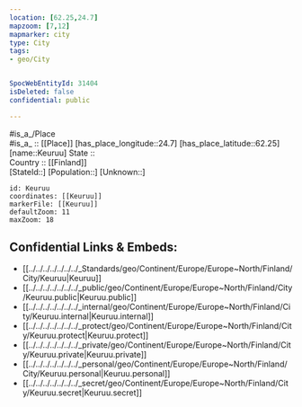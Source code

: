 ```yaml
---
location: [62.25,24.7] 
mapzoom: [7,12] 
mapmarker: city 
type: City
tags:
- geo/City


SpocWebEntityId: 31404
isDeleted: false
confidential: public

---
```

#is_a_/Place  
#is_a_ :: [[Place]] 
[has_place_longitude::24.7] 
[has_place_latitude::62.25] 
[name::Keuruu] 
State ::  
Country :: [[Finland]]  
[StateId::] 
[Population::] 
[Unknown::] 


```leaflet
id: Keuruu
coordinates: [[Keuruu]] 
markerFile: [[Keuruu]] 
defaultZoom: 11 
maxZoom: 18
```


## Confidential Links & Embeds: 
- [[../../../../../../../_Standards/geo/Continent/Europe/Europe~North/Finland/City/Keuruu|Keuruu]] 
- [[../../../../../../../_public/geo/Continent/Europe/Europe~North/Finland/City/Keuruu.public|Keuruu.public]] 
- [[../../../../../../../_internal/geo/Continent/Europe/Europe~North/Finland/City/Keuruu.internal|Keuruu.internal]] 
- [[../../../../../../../_protect/geo/Continent/Europe/Europe~North/Finland/City/Keuruu.protect|Keuruu.protect]] 
- [[../../../../../../../_private/geo/Continent/Europe/Europe~North/Finland/City/Keuruu.private|Keuruu.private]] 
- [[../../../../../../../_personal/geo/Continent/Europe/Europe~North/Finland/City/Keuruu.personal|Keuruu.personal]] 
- [[../../../../../../../_secret/geo/Continent/Europe/Europe~North/Finland/City/Keuruu.secret|Keuruu.secret]] 
